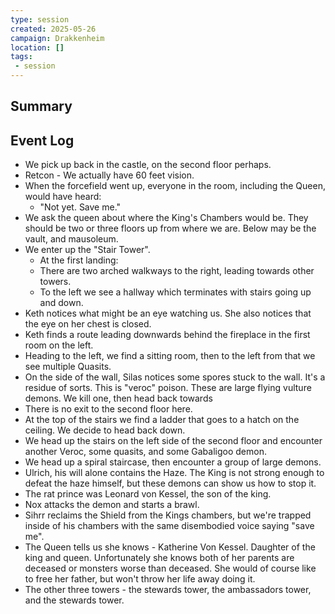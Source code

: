 ```yaml
---
type: session
created: 2025-05-26
campaign: Drakkenheim
location: []
tags:
 - session
---
```


## Summary

## Event Log

- We pick up back in the castle, on the second floor perhaps.
- Retcon - We actually have 60 feet vision.
- When the forcefield went up, everyone in the room, including the Queen, would have heard:
	- "Not yet. Save me."
- We ask the queen about where the King's Chambers would be. They should be two or three floors up from where we are. Below may be the vault, and mausoleum.
- We enter up the "Stair Tower".
	- At the first landing:
	- There are two arched walkways to the right, leading towards other towers.
	- To the left we see a hallway which terminates with stairs going up and down.
- Keth notices what might be an eye watching us. She also notices that the eye on her chest is closed.
- Keth finds a route leading downwards behind the fireplace in the first room on the left.
- Heading to the left, we find a sitting room, then to the left from that we see multiple Quasits.
- On the side of the wall, Silas notices some spores stuck to the wall. It's a residue of sorts. This is "veroc" poison. These are large flying vulture demons. We kill one, then head back towards
- There is no exit to the second floor here. 
- At the top of the stairs we find a ladder that goes to a hatch on the ceiling. We decide to head back down.
- We head up the stairs on the left side of the second floor and encounter another Veroc, some quasits, and some Gabaligoo demon.
- We head up a spiral staircase, then encounter a group of large demons.
- Ulrich, his will alone contains the Haze. The King is not strong enough to defeat the haze himself, but these demons can show us how to stop it.
- The rat prince was Leonard von Kessel, the son of the king.
- Nox attacks the demon and starts a brawl.
- Sihrr reclaims the Shield from the Kings chambers, but we're trapped inside of his chambers with the same disembodied voice saying "save me".
- The Queen tells us she knows - Katherine Von Kessel. Daughter of the king and queen. Unfortunately she knows both of her parents are deceased or monsters worse than deceased. She would of course like to free her father, but won't throw her life away doing it.
- The other three towers - the stewards tower, the ambassadors tower, and the stewards tower.

